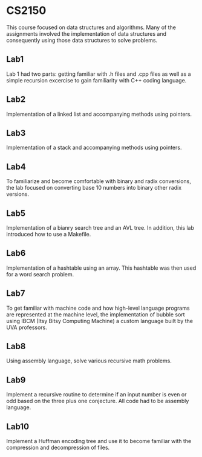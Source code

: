 # CS2150

This course focused on data structures and algorithms. Many of the assignments involved the implementation of data structures and consequently using those data structures to solve problems. 

## Lab1 
Lab 1 had two parts: getting familiar with .h files and .cpp files as well as a simple recursion excercise to gain familiarity with C++ coding language. 

## Lab2
Implementation of a linked list and accompanying methods using pointers. 

## Lab3 
Implementation of a stack and accompanying methods using pointers. 

## Lab4
To familiarize and become comfortable with binary and radix conversions, the lab focused on converting base 10 numbers into binary other radix versions. 

## Lab5
Implementation of a bianry search tree and an AVL tree. In addition, this lab introduced how to use a Makefile. 

## Lab6
Implementation of a hashtable using an array. This hashtable was then used for a word search problem. 

## Lab7 
To get familiar with machine code and how high-level language programs are represented at the machine level, the implementation of bubble sort using IBCM (Itsy Bitsy Computing Machine) a custom language built by the UVA professors. 

## Lab8
Using assembly language, solve various recursive math problems. 

## Lab9
Implement a recursive routine to determine if an input number is even or odd based on the three plus one conjecture. All code had to be assembly language. 

## Lab10
Implement a Huffman encoding tree and use it to become familiar with the compression and decompression of files. 



